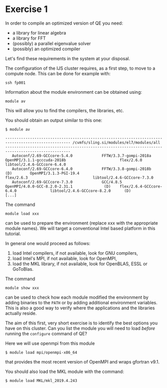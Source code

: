 # Exercise 1


In order to compile an optimized version of QE you need:

* a library for linear algebra
* a library for FFT
* (possibly) a parallel eigenvalue solver
* (possibly) an optimized compiler

Let's find these requirements in the system at your disposal.

The configuration of the IJS cluster requires, as a first step, to move to a
compute node. This can be done for example with:

    ssh fp001

Information about the module environment can be obtained using:

    module av

This will allow you to find the compilers, the libraries, etc.

You should obtain an output similar to this one:

    $ module av
    
    --------------------------------------------------------------------------------------------------- /cvmfs/sling.si/modules/el7/modules/all ---------------------------------------------------------------------------------------------------
       Autoconf/2.69-GCCcore-5.4.0             FFTW/3.3.7-gompi-2018a                                 OpenMPI/3.1.1-gcccuda-2018b                        flex/2.6.0                             libtool/2.4.6-GCCcore-6.4.0
       Autoconf/2.69-GCCcore-6.4.0             FFTW/3.3.8-gompi-2018b                      (D)        OpenMPI/3.1.3-PGI-19.4                             flex/2.6.3                             libtool/2.4.6-GCCcore-7.3.0
       Autoconf/2.69-GCCcore-7.3.0             GCC/4.8.5                                              OpenMPI/4.0.0-GCC-8.2.0-2.31.1              (D)    flex/2.6.4-GCCcore-6.4.0               libtool/2.4.6-GCCcore-8.2.0      (D)
    [...]
    

The command

    module load xxx

can be used to prepare the environment (replace xxx with the appropriate module names).
We will target a conventional Intel based platform in this tutorial.

In general one would proceed as follows:

1. load Intel compilers, if not available, look for GNU compilers,
2. load Intel's MPI, if not available, look for OpenMPI,
2. load the MKL library, if not available, look for OpenBLAS, ESSL or GoToBlas.

The command

    module show xxx

can be used to check how each module modified the environment by adding
binaries to the `PATH` or by adding additional environment variables.
This is also a good way to verify where the applications and the
libraries actually reside.

The aim of this first, very short exercise is to identify the best options
you have on this cluster. Can you list the module you will need to load *before*
running the `configure` command of QE?

Here we will use openmpi from this module
     
    $ module load mpi/openmpi-x86_64

that provides the most recent version of OpenMPI and wraps gfortran v9.1.

You should also load the MKL module with the command:

    $ module load MKL/mkl_2019.4.243

